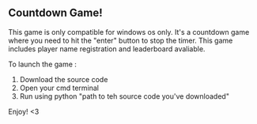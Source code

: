 ## Countdown Game!

This game is only compatible for windows os only. It's a countdown game where you need to hit the "enter" button to stop the timer. This game includes player name registration and leaderboard avaliable.

To launch the game :
1. Download the source code
2. Open your cmd terminal
3. Run using python "path to teh source code you've downloaded"

Enjoy! <3
